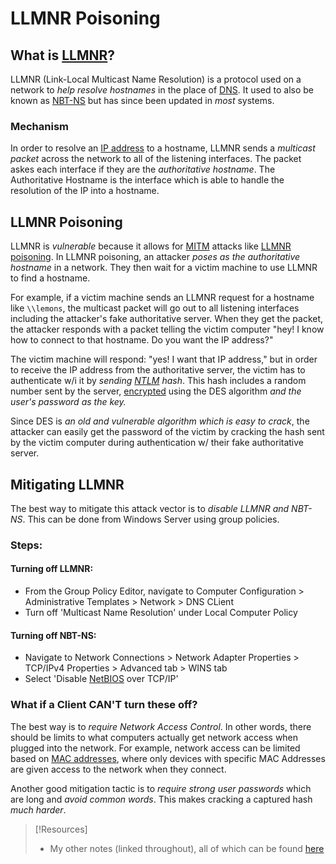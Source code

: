 
# LLMNR Poisoning
## What is [LLMNR](/networking/protocols/LLMNR.md)?
LLMNR (Link-Local Multicast Name Resolution) is a protocol used on a network to *help resolve hostnames* in the place of [DNS](/networking/DNS/DNS.md). It used to also be known as [NBT-NS](/networking/protocols/NBT-NS.md) but has since been updated in *most* systems.
### Mechanism
In order to resolve an [IP address](/networking/OSI/IP-addresses.md) to a hostname, LLMNR sends a *multicast packet* across the network to all of the listening interfaces. The packet askes each interface if they are the *authoritative hostname*. The Authoritative Hostname is the interface which is able to handle the resolution of the IP into a hostname.
## LLMNR Poisoning
LLMNR is *vulnerable* because it allows for [MITM](/cybersecurity/TTPs/exploitation/MITM.md) attacks like [LLMNR poisoning](/nested-repos/PNPT-study-guide/PEH/active-directory/initial-vectors/LLMNR-poisoning.md). In LLMNR poisoning, an attacker *poses as the authoritative hostname* in a network. They then wait for a victim machine to use LLMNR to find a hostname.

For example, if a victim machine sends an LLMNR request for a hostname like `\\lemons`, the multicast packet will go out to all listening interfaces including the attacker's fake authoritative server. When they get the packet, the attacker responds with a packet telling the victim computer "hey! I know how to connect to that hostname. Do you want the IP address?"

The victim machine will respond: "yes! I want that IP address," but in order to receive the IP address from the authoritative server, the victim has to authenticate w/i it by *sending [NTLM](/networking/protocols/NTLM.md) hash*. This hash includes a random number sent by the server, [encrypted](/computers/concepts/cryptography/cryptography.md) using the DES algorithm *and the user's password as the key.*

Since DES is *an old and vulnerable algorithm which is easy to crack*, the attacker can easily get the password of the victim by cracking the hash sent by the victim computer during authentication w/ their fake authoritative server.
## Mitigating LLMNR
The best way to mitigate this attack vector is to *disable LLMNR and NBT-NS*. This can be done from Windows Server using group policies.
### Steps:
#### Turning off LLMNR:
- From the Group Policy Editor, navigate to Computer Configuration > Administrative Templates > Network > DNS CLient
- Turn off 'Multicast Name Resolution' under Local Computer Policy 
#### Turning off NBT-NS:
- Navigate to Network Connections > Network Adapter Properties > TCP/IPv4 Properties > Advanced tab > WINS tab
- Select 'Disable [NetBIOS](networking/protocols/NetBIOS.md) over TCP/IP'
### What if a Client CAN'T turn these off?
The best way is to *require Network Access Control*. In other words, there should be limits to what computers actually get network access when plugged into the network. For example, network access can be limited based on [MAC addresses](networking/OSI/MAC-addresses.md), where only devices with specific MAC Addresses are given access to the network when they connect.

Another good mitigation tactic is to *require strong user passwords* which are long and *avoid common words*. This makes cracking a captured hash *much harder*.

> [!Resources]
> - My other notes (linked throughout), all of which can be found [here](https://github.com/TrshPuppy/obsidian-notes)